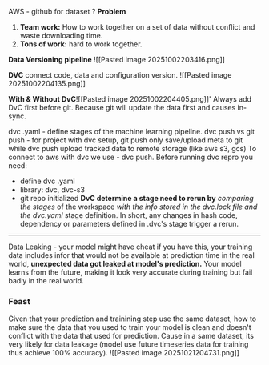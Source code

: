 AWS - github for dataset ? 
**Problem**
1) **Team work:** How to work together on a set of data without conflict and waste downloading time. 
2) **Tons of work:** hard to work together. 


**Data Versioning pipeline**
![[Pasted image 20251002203416.png]]

**DVC** connect code, data and configuration version. 
![[Pasted image 20251002204135.png]]

**With & Without DvC**![[Pasted image 20251002204405.png]]'
Always add DvC first before git. Because git will update the data first and causes in-sync.

dvc .yaml - define stages of the machine learning pipeline. 
dvc push vs git push - for project with dvc setup, git push only save/upload meta to git while dvc push upload tracked data to remote storage (like aws s3, gcs)
To connect to aws with dvc we use - dvc push. 
Before running dvc repro you need: 
+ define dvc .yaml 
+ library: dvc, dvc-s3
+ git repo initialized
**DvC determine a stage need to rerun by** *comparing the stages* of the workspace *with the info stored in the dvc.lock file and the dvc.yaml* stage definition. In short, any changes in hash code, dependency or parameters defined in .dvc's stage trigger a rerun. 

---
Data Leaking - your model might have cheat if you have this, your training data includes infor that would not be available at prediction time in the real world, **unexpected data got leaked at model's prediction.** 
	Your model learns from the future, making it look very accurate during training but fail badly in the real world. 

### Feast 
Given that your prediction and trainining step use the same dataset, how to make sure the data that you used to train your model is clean and doesn't conflict with the data that used for prediction. Cause in a same dataset, its very likely for data leakage (model use future timeseries data for training thus achieve 100% accuracy). 
![[Pasted image 20251021204731.png]]



